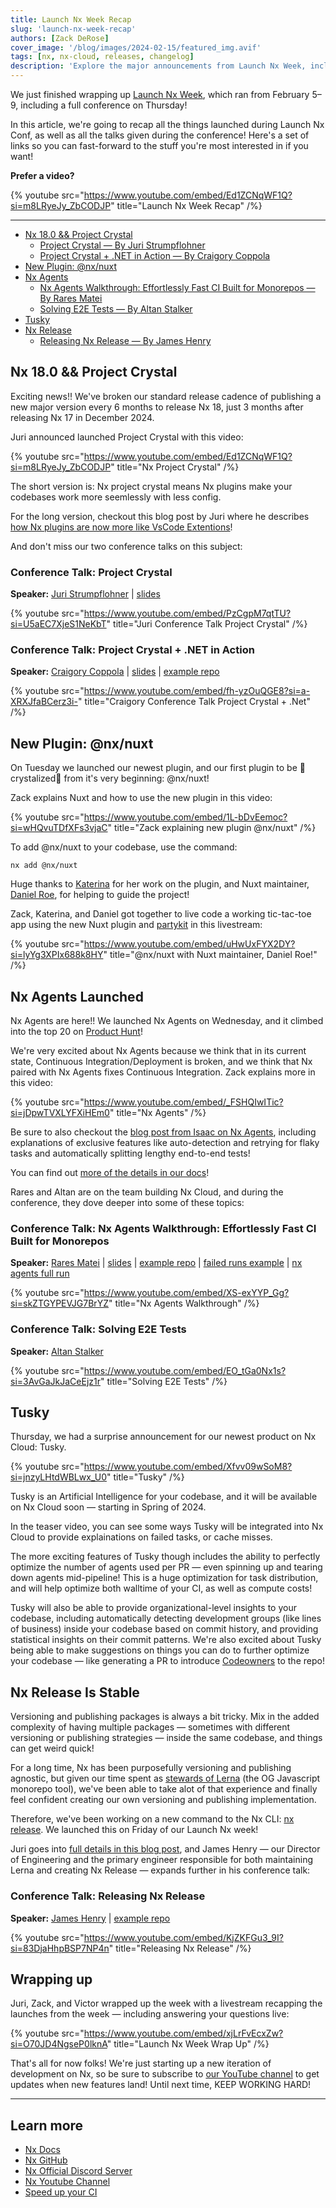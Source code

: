 ```yaml
---
title: Launch Nx Week Recap
slug: 'launch-nx-week-recap'
authors: [Zack DeRose]
cover_image: '/blog/images/2024-02-15/featured_img.avif'
tags: [nx, nx-cloud, releases, changelog]
description: 'Explore the major announcements from Launch Nx Week, including Nx 18.0, Project Crystal, Nuxt plugin, Nx Agents, and Tusky AI integration.'
---
```


We just finished wrapping up [Launch Nx Week](/launch-nx), which ran from February 5–9, including a full conference on Thursday!

In this article, we're going to recap all the things launched during Launch Nx Conf, as well as all the talks given during the conference! Here's a set of links so you can fast-forward to the stuff you're most interested in if you want!

**Prefer a video?**

{% youtube src="https://www.youtube.com/embed/Ed1ZCNqWF1Q?si=m8LRyeJy_ZbCODJP" title="Launch Nx Week Recap" /%}

---

- [Nx 18.0 && Project Crystal](#nx-180-project-crystal)
  - [Project Crystal — By Juri Strumpflohner](#conference-talk-project-crystal)
  - [Project Crystal + .NET in Action — By Craigory Coppola](#conference-talk-project-crystal-net-in-action)
- [New Plugin: @nx/nuxt](#new-plugin-nxnuxt)
- [Nx Agents](#nx-agents-launched)
  - [Nx Agents Walkthrough: Effortlessly Fast CI Built for Monorepos — By Rares Matei](#conference-talk-nx-agents-walkthrough-effortlessly-fast-ci-built-for-monorepos)
  - [Solving E2E Tests — By Altan Stalker](#conference-talk-solving-e2e-tests)
- [Tusky](#tusky)
- [Nx Release](#nx-release-is-stable)
  - [Releasing Nx Release — By James Henry](#conference-talk-releasing-nx-release)

## Nx 18.0 && Project Crystal

Exciting news!! We've broken our standard release cadence of publishing a new major version every 6 months to release Nx 18, just 3 months after releasing Nx 17 in December 2024.

Juri announced launched Project Crystal with this video:

{% youtube src="https://www.youtube.com/embed/Ed1ZCNqWF1Q?si=m8LRyeJy_ZbCODJP" title="Nx Project Crystal" /%}

The short version is: Nx project crystal means Nx plugins make your codebases work more seemlessly with less config.

For the long version, checkout this blog post by Juri where he describes [how Nx plugins are now more like VsCode Extentions](/blog/what-if-nx-plugins-were-more-like-vscode-extensions)!

And don't miss our two conference talks on this subject:

### Conference Talk: Project Crystal

**Speaker:** [Juri Strumpflohner](https://x.com/juristr) | [slides](https://drive.google.com/file/d/1q6M0drdssU7Zb-4Y_f99fuupuOl1KYQN/view)

{% youtube src="https://www.youtube.com/embed/PzCgpM7qtTU?si=U5aEC7XjeS1NeKbT" title="Juri Conference Talk Project Crystal" /%}

### Conference Talk: Project Crystal + .NET in Action

**Speaker:** [Craigory Coppola](https://x.com/enderagent) | [slides](https://docs.google.com/presentation/d/1uveIe6HB7xwSkh7FBGZfF8Unh5YZzm5X/edit?usp=sharing&ouid=109667724870581513512&rtpof=true&sd=true) | [example repo](https://github.com/AgentEnder/nx-launch-conf-demos)

{% youtube src="https://www.youtube.com/embed/fh-yzOuQGE8?si=a-XRXJfaBCerz3i-" title="Craigory Conference Talk Project Crystal + .Net" /%}

## New Plugin: @nx/nuxt

On Tuesday we launched our newest plugin, and our first plugin to be :gem:crystalized:gem: from it's very beginning: @nx/nuxt!

Zack explains Nuxt and how to use the new plugin in this video:

{% youtube src="https://www.youtube.com/embed/1L-bDvEemoc?si=wHQvuTDfXFs3vjaC" title="Zack explaining new plugin @nx/nuxt" /%}

To add @nx/nuxt to your codebase, use the command:

```shell
nx add @nx/nuxt
```

Huge thanks to [Katerina](https://x.com/psybercity) for her work on the plugin, and Nuxt maintainer, [Daniel Roe](https://x.com/danielcroe), for helping to guide the project!

Zack, Katerina, and Daniel got together to live code a working tic-tac-toe app using the new Nuxt plugin and [partykit](https://www.partykit.io/) in this livestream:

{% youtube src="https://www.youtube.com/embed/uHwUxFYX2DY?si=lyYg3XPIx688k8HY" title="@nx/nuxt with Nuxt maintainer, Daniel Roe!" /%}

## Nx Agents Launched

Nx Agents are here!! We launched Nx Agents on Wednesday, and it climbed into the top 20 on [Product Hunt](https://www.producthunt.com/products/nx-cloud#nx-agents)!

We're very excited about Nx Agents because we think that in its current state, Continuous Integration/Deployment is broken, and we think that Nx paired with Nx Agents fixes Continuous Integration. Zack explains more in this video:

{% youtube src="https://www.youtube.com/embed/_FSHQIwITic?si=jDpwTVXLYFXiHEm0" title="Nx Agents" /%}

Be sure to also checkout the [blog post from Isaac on Nx Agents](/blog/fast-effortless-ci), including explanations of exclusive features like auto-detection and retrying for flaky tasks and automatically splitting lengthy end-to-end tests!

You can find out [more of the details in our docs](/ci/features/distribute-task-execution)!

Rares and Altan are on the team building Nx Cloud, and during the conference, they dove deeper into some of these topics:

### Conference Talk: Nx Agents Walkthrough: Effortlessly Fast CI Built for Monorepos

**Speaker:** [Rares Matei](https://x.com/__rares) | [slides](https://drive.google.com/file/d/1k-cGCJUMP4axcCWoeih8n3dvo1oO_i_X/view?usp=sharing) | [example repo](https://github.com/rarmatei/shops-workflows/pulls) | [failed runs example](https://cloud.nx.app/cipes/65b27cf6d3ef5934decad746?utm_source=pull-request&utm_medium=comment) | [nx agents full run](https://cloud.nx.app/cipes/65b38179d3ef5934dede74c2?utm_source=pull-request&utm_medium=comment)

{% youtube src="https://www.youtube.com/embed/XS-exYYP_Gg?si=skZTGYPEVJG7BrYZ" title="Nx Agents Walkthrough" /%}

### Conference Talk: Solving E2E Tests

**Speaker:** [Altan Stalker](https://x.com/StalkAltan)

{% youtube src="https://www.youtube.com/embed/EO_tGa0Nx1s?si=3AvGaJkJaCeEjz1r" title="Solving E2E Tests" /%}

## Tusky

Thursday, we had a surprise announcement for our newest product on Nx Cloud: Tusky.

{% youtube src="https://www.youtube.com/embed/Xfvv09wSoM8?si=jnzyLHtdWBLwx_U0" title="Tusky" /%}

Tusky is an Artificial Intelligence for your codebase, and it will be available on Nx Cloud soon — starting in Spring of 2024.

In the teaser video, you can see some ways Tusky will be integrated into Nx Cloud to provide explainations on failed tasks, or cache misses.

The more exciting features of Tusky though includes the ability to perfectly optimize the number of agents used per PR — even spinning up and tearing down agents mid-pipeline! This is a huge optimization for task distribution, and will help optimize both walltime of your CI, as well as compute costs!

Tusky will also be able to provide organizational-level insights to your codebase, including automatically detecting development groups (like lines of business) inside your codebase based on commit history, and providing statistical insights on their commit patterns. We're also excited about Tusky being able to make suggestions on things you can do to further optimize your codebase — like generating a PR to introduce [Codeowners](https://docs.github.com/en/repositories/managing-your-repositorys-settings-and-features/customizing-your-repository/about-code-owners) to the repo!

## Nx Release Is Stable

Versioning and publishing packages is always a bit tricky. Mix in the added complexity of having multiple packages — sometimes with different versioning or publishing strategies — inside the same codebase, and things can get weird quick!

For a long time, Nx has been purposefully versioning and publishing agnostic, but given our time spent as [stewards of Lerna](/blog/lerna-is-dead-long-live-lerna) (the OG Javascript monorepo tool), we've been able to take alot of that experience and finally feel confident creating our own versioning and publishing implementation.

Therefore, we've been working on a new command to the Nx CLI: [nx release](/recipes/nx-release/release-npm-packages). We launched this on Friday of our Launch Nx week!

Juri goes into [full details in this blog post](/blog/versioning-and-releasing-packages-in-a-monorepo), and James Henry — our Director of Engineering and the primary engineer responsible for both maintaining Lerna and creating Nx Release — expands further in his conference talk:

### Conference Talk: Releasing Nx Release

**Speaker:** [James Henry](https://x.com/MrJamesHenry) | [example repo](https://github.com/JamesHenry/nx-release-cmd)

{% youtube src="https://www.youtube.com/embed/KjZKFGu3_9I?si=83DjaHhpBSP7NP4n" title="Releasing Nx Release" /%}

## Wrapping up

Juri, Zack, and Victor wrapped up the week with a livestream recapping the launches from the week — including answering your questions live:

{% youtube src="https://www.youtube.com/embed/xjLrFvEcxZw?si=O70JD4NgseP0lknA" title="Launch Nx Week Wrap Up" /%}

That's all for now folks! We're just starting up a new iteration of development on Nx, so be sure to subscribe to [our YouTube channel](https://www.youtube.com/@nxdevtools) to get updates when new features land! Until next time, KEEP WORKING HARD!

---

## Learn more

- [Nx Docs](/getting-started/intro)
- [Nx GitHub](https://github.com/nrwl/nx)
- [Nx Official Discord Server](https://go.nx.dev/community)
- [Nx Youtube Channel](https://www.youtube.com/@nxdevtools)
- [Speed up your CI](/nx-cloud)
